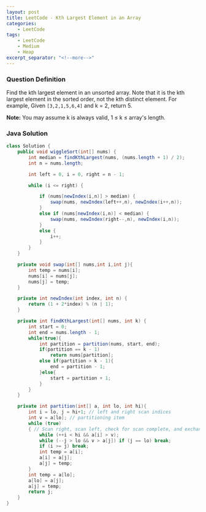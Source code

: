 ```yaml
---
layout: post
title: LeetCode - Kth Largest Element in an Array
categories:
    - LeetCode
tags:
    - LeetCode
    - Medium
    - Heap
excerpt_separator: "<!--more-->"
---
```


### Question Definition
Find the kth largest element in an unsorted array. Note that it is the kth largest element in the sorted order, not the kth distinct element.
For example,
Given `[3,2,1,5,6,4]` and k = 2, return 5.

**Note:**
You may assume k is always valid, 1 ≤ k ≤ array's length.
### Java Solution
```java
class Solution {
    public void wiggleSort(int[] nums) {
        int median = findKthLargest(nums, (nums.length + 1) / 2);
        int n = nums.length;

        int left = 0, i = 0, right = n - 1;

        while (i <= right) {

            if (nums[newIndex(i,n)] > median) {
                swap(nums, newIndex(left++,n), newIndex(i++,n));
            }
            else if (nums[newIndex(i,n)] < median) {
                swap(nums, newIndex(right--,n), newIndex(i,n));
            }
            else {
                i++;
            }
        }
    }

    private void swap(int[] nums,int i,int j){
        int temp = nums[i];
        nums[i] = nums[j];
        nums[j] = temp;
    }

    private int newIndex(int index, int n) {
        return (1 + 2*index) % (n | 1);
    }

    private int findKthLargest(int[] nums, int k) {
        int start = 0;
        int end = nums.length - 1;
        while(true){
            int partition = partition(nums, start, end);
            if(partition == k - 1)
                return nums[partition];
            else if(partition > k - 1){
                end = partition - 1;
            }else{
                start = partition + 1;
            }
        }
    }

    private int partition(int[] a, int lo, int hi){
        int i = lo, j = hi+1; // left and right scan indices
        int v = a[lo]; // partitioning item
        while (true)
        { // Scan right, scan left, check for scan complete, and exchange.
            while (++i < hi && a[i] > v);
            while (--j > lo && v > a[j]) if (j == lo) break;
            if (i >= j) break;
            int temp = a[i];
            a[i] = a[j];
            a[j] = temp;
        }
        int temp = a[lo];
        a[lo] = a[j];
        a[j] = temp;
        return j;
    }
}
```